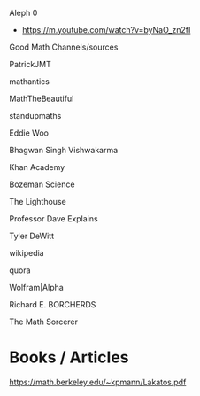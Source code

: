 Aleph 0
 - https://m.youtube.com/watch?v=byNaO_zn2fI

Good Math Channels/sources

PatrickJMT

mathantics

MathTheBeautiful

standupmaths

Eddie Woo

Bhagwan Singh Vishwakarma

Khan Academy

Bozeman Science

The Lighthouse

Professor Dave Explains

Tyler DeWitt

wikipedia

quora

Wolfram|Alpha

Richard E. BORCHERDS

The Math Sorcerer

# Books / Articles
https://math.berkeley.edu/~kpmann/Lakatos.pdf
